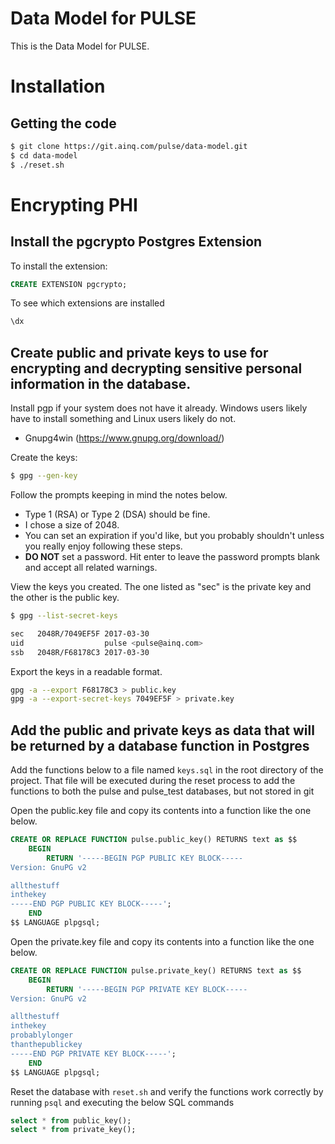 # Data Model for PULSE

This is the Data Model for PULSE.

# Installation

## Getting the code

```sh
$ git clone https://git.ainq.com/pulse/data-model.git
$ cd data-model
$ ./reset.sh
```

# Encrypting PHI

## Install the pgcrypto Postgres Extension

To install the extension:
```sql
CREATE EXTENSION pgcrypto;
```
To see which extensions are installed
```sql
\dx
```

## Create public and private keys to use for encrypting and decrypting sensitive personal information in the database.

Install pgp if your system does not have it already. Windows users likely have to install something and Linux users likely do not.
* Gnupg4win (https://www.gnupg.org/download/)

Create the keys:

```sh
$ gpg --gen-key
```

Follow the prompts keeping in mind the notes below.
* Type 1 (RSA) or Type 2 (DSA) should be fine.
* I chose a size of 2048.
* You can set an expiration if you'd like, but you probably shouldn't unless you really enjoy following these steps.
* **DO NOT** set a password. Hit enter to leave the password prompts blank and accept all related warnings.

View the keys you created. The one listed as "sec" is the private key and the other is the public key.

```sh
$ gpg --list-secret-keys

sec   2048R/7049EF5F 2017-03-30
uid                  pulse <pulse@ainq.com>
ssb   2048R/F68178C3 2017-03-30
```

Export the keys in a readable format.

```sh
gpg -a --export F68178C3 > public.key
gpg -a --export-secret-keys 7049EF5F > private.key
```

## Add the public and private keys as data that will be returned by a database function in Postgres

Add the functions below to a file named `keys.sql` in the root directory of the project. That file will be executed during the reset process to add the functions to both the pulse and pulse_test databases, but not stored in git

Open the public.key file and copy its contents into a function like the one below.

```sql
CREATE OR REPLACE FUNCTION pulse.public_key() RETURNS text as $$
	BEGIN
		RETURN '-----BEGIN PGP PUBLIC KEY BLOCK-----
Version: GnuPG v2

allthestuff
inthekey
-----END PGP PUBLIC KEY BLOCK-----';
	END
$$ LANGUAGE plpgsql;
```

Open the private.key file and copy its contents into a function like the one below.

```sql
CREATE OR REPLACE FUNCTION pulse.private_key() RETURNS text as $$
	BEGIN
		RETURN '-----BEGIN PGP PRIVATE KEY BLOCK-----
Version: GnuPG v2

allthestuff
inthekey
probablylonger
thanthepublickey
-----END PGP PRIVATE KEY BLOCK-----';
	END
$$ LANGUAGE plpgsql;
```

Reset the database with `reset.sh` and verify the functions work correctly by running `psql` and executing the below SQL commands

```sql
select * from public_key();
select * from private_key();
```

